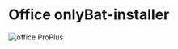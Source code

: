 # Office onlyBat-installer


![office ProPlus](https://images-bucket.bonanzastatic.com/afu/images/c727/8109/9c06_6684309789/365proplus_thumb200.png)
